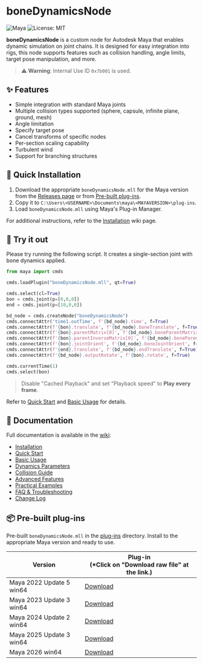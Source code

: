# boneDynamicsNode

![Maya](https://img.shields.io/static/v1?message=Maya&color=0696D7&logo=Autodesk&logoColor=white&label=) ![License: MIT](https://img.shields.io/badge/license-MIT-blue.svg)

**boneDynamicsNode** is a custom node for Autodesk Maya that enables dynamic simulation on joint chains. It is designed for easy integration into rigs, this node supports features such as collision handling, angle limits, target pose manipulation, and more.

> ⚠ **Warning**: Internal Use ID `0x7b001` is used.

## ✨ Features

- Simple integration with standard Maya joints
- Multiple collision types supported (sphere, capsule, infinite plane, ground, mesh)
- Angle limitation
- Specify target pose
- Cancel transforms of specific nodes
- Per-section scaling capability
- Turbulent wind
- Support for branching structures

## 🔧 Quick Installation

1. Download the appropriate `boneDynamicsNode.mll` for the Maya version from the [Releases page](https://github.com/akasaki1211/boneDynamicsNode/releases) or from [Pre-built plug-ins](#-pre-built-plug-ins).
2. Copy it to `C:\Users\<USERNAME>\Documents\maya\<MAYAVERSION>\plug-ins`.
3. Load `boneDynamicsNode.mll` using Maya's Plug-in Manager.

For additional instructions, refer to the [Installation](https://github.com/akasaki1211/boneDynamicsNode/wiki/Installation) wiki page.

## 🚀 Try it out

Please try running the following script. It creates a single-section joint with bone dynamics applied.  

```python
from maya import cmds

cmds.loadPlugin("boneDynamicsNode.mll", qt=True)

cmds.select(cl=True)
bon = cmds.joint(p=[0,0,0])
end = cmds.joint(p=[10,0,0])

bd_node = cmds.createNode("boneDynamicsNode")
cmds.connectAttr('time1.outTime', f'{bd_node}.time', f=True)
cmds.connectAttr(f'{bon}.translate', f'{bd_node}.boneTranslate', f=True)
cmds.connectAttr(f'{bon}.parentMatrix[0]', f'{bd_node}.boneParentMatrix', f=True)
cmds.connectAttr(f'{bon}.parentInverseMatrix[0]', f'{bd_node}.boneParentInverseMatrix', f=True)
cmds.connectAttr(f'{bon}.jointOrient', f'{bd_node}.boneJointOrient', f=True)
cmds.connectAttr(f'{end}.translate', f'{bd_node}.endTranslate', f=True)
cmds.connectAttr(f'{bd_node}.outputRotate', f'{bon}.rotate', f=True)

cmds.currentTime(1)
cmds.select(bon)
```

> Disable "Cached Playback" and set "Playback speed" to **Play every frame**.

Refer to [Quick Start](https://github.com/akasaki1211/boneDynamicsNode/wiki/Quick-Start) and [Basic Usage](https://github.com/akasaki1211/boneDynamicsNode/wiki/Basic-Usage) for details.

## 📖 Documentation

Full documentation is available in the [wiki](https://github.com/akasaki1211/boneDynamicsNode/wiki/Home):

- [Installation](https://github.com/akasaki1211/boneDynamicsNode/wiki/Installation)
- [Quick Start](https://github.com/akasaki1211/boneDynamicsNode/wiki/Quick-Start)
- [Basic Usage](https://github.com/akasaki1211/boneDynamicsNode/wiki/Basic-Usage)
- [Dynamics Parameters](https://github.com/akasaki1211/boneDynamicsNode/wiki/Dynamics-Parameters)
- [Collision Guide](https://github.com/akasaki1211/boneDynamicsNode/wiki/Collision-Guide)
- [Advanced Features](https://github.com/akasaki1211/boneDynamicsNode/wiki/Advanced-Features)
- [Practical Examples](https://github.com/akasaki1211/boneDynamicsNode/wiki/Practical-Examples)
- [FAQ & Troubleshooting](https://github.com/akasaki1211/boneDynamicsNode/wiki/FAQ-&-Troubleshooting)
- [Change Log](https://github.com/akasaki1211/boneDynamicsNode/wiki/Change-Log)

## 📦 Pre-built plug-ins

Pre-built `boneDynamicsNode.mll` in the [plug-ins](./plug-ins) directory. Install to the appropriate Maya version and ready to use.  

|Version|Plug-in<br>(*Click on "Download raw file" at the link.)|
|---|---|
|Maya 2022 Update 5 win64|[Download](./plug-ins/2022/boneDynamicsNode.mll)|
|Maya 2023 Update 3 win64|[Download](./plug-ins/2023/boneDynamicsNode.mll)|
|Maya 2024 Update 2 win64|[Download](./plug-ins/2024/boneDynamicsNode.mll)|
|Maya 2025 Update 3 win64|[Download](./plug-ins/2025/boneDynamicsNode.mll)|
|Maya 2026 win64|[Download](./plug-ins/2026/boneDynamicsNode.mll)|

